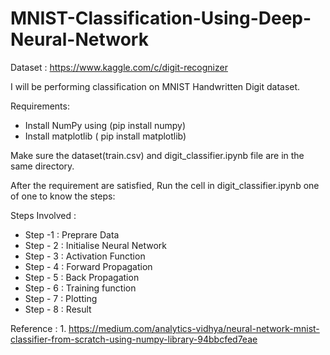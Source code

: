 # MNIST-Classification-Using-Deep-Neural-Network

Dataset : https://www.kaggle.com/c/digit-recognizer

I will be performing classification on MNIST Handwritten Digit dataset.

Requirements: 
* Install NumPy using (pip install numpy)
* Install matplotlib  ( pip install matplotlib)

Make sure the dataset(train.csv) and digit_classifier.ipynb file are in the same directory.  

After the requirement are satisfied, Run the cell in digit_classifier.ipynb one of one to know the steps:

Steps Involved : 

* Step -1 : Preprare Data
* Step - 2 :  Initialise Neural Network
* Step - 3 : Activation Function
* Step - 4 : Forward Propagation
* Step - 5 : Back Propagation
* Step - 6 : Training function
* Step - 7 : Plotting
* Step - 8 : Result

Reference :  1. https://medium.com/analytics-vidhya/neural-network-mnist-classifier-from-scratch-using-numpy-library-94bbcfed7eae
